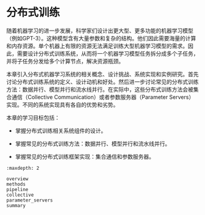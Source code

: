 # 分布式训练

随着机器学习的进一步发展，科学家们设计出更大型、更多功能的机器学习模型（例如GPT-3）。这种模型含有大量参数和复杂的结构。他们因此需要海量的计算和内存资源。单个机器上有限的资源无法满足训练大型机器学习模型的需求。因此，需要设计分布式训练系统，从而将一个机器学习模型任务拆分成多个子任务，并将子任务分发给多个计算节点，解决资源瓶颈。

本章引入分布式机器学习系统的相关概念、设计挑战、系统实现和实例研究。首先讨论分布式训练系统的定义、设计动机和好处。然后进一步讨论常见的分布式训练方法：数据并行、模型并行和流水线并行。在实际中，这些分布式训练方法会被集合通信（Collective Communication）或者参数服务器（Parameter Servers）实现。不同的系统实现具有各自的优势和劣势。

本章的学习目标包括：

-   掌握分布式训练相关系统组件的设计。

-   掌握常见的分布式训练方法：数据并行、模型并行和流水线并行。

-   掌握常见的分布式训练框架实现：集合通信和参数服务器。


```toc
:maxdepth: 2

overview
methods
pipeline
collective
parameter_servers
summary
```